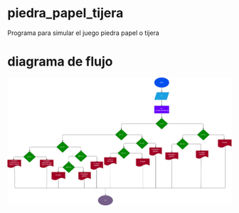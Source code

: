 # piedra_papel_tijera
Programa para simular el juego piedra papel o tijera
# diagrama de flujo
![Diagrama de flujo](diagrama.png "diagrama de flujo" )